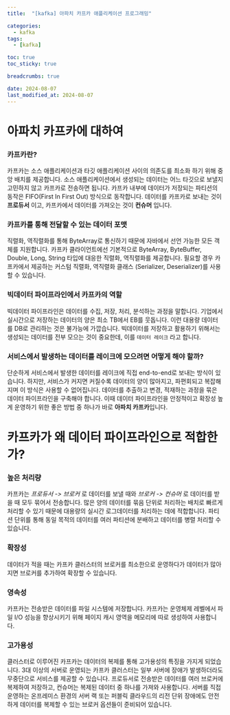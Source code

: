 ```yaml
---
title:  "[kafka] 아파치 카프카 애플리케이션 프로그래밍"

categories:
  - kafka
tags:
  - [kafka]

toc: true
toc_sticky: true

breadcrumbs: true

date: 2024-08-07
last_modified_at: 2024-08-07
---
```


# 아파치 카프카에 대하여

### 카프카란?
카프카는 소스 애플리케이션과 타깃 애플리케이션 사이의 의존도를 최소화 하기 위해 중앙 배치를 제공합니다.
소스 애플리케이션에서 생성되는 데이터는 어느 타깃으로 보낼지 고민하지 않고 카프카로 전송하면 됩니다.
카프카 내부에 데이터가 저장되는 파티션의 동작은 FIFO(First In First Out) 방식으로 동작합니다.
데이터를 카프카로 보내는 것이 **프로듀서** 이고, 카프카에서 데이터를 가져오는 것이 **컨슈머** 입니다.

### 카프카를 통해 전달할 수 있는 데이터 포맷
직렬화, 역직렬화를 통해 ByteArray로 통신하기 때문에 자바에서 선언 가능한 모든 객체를 지원합니다.
카프카 클라이언트에선 기본적으로 ByteArray, ByteBuffer, Double, Long, String 타입에 대응한 직렬화, 역직렬화를 제공합니다.
필요할 경우 카프카에서 제공하는 커스텀 직렬화, 역직렬화 클래스 (Serializer<T>, Deserializer<T>)를 사용할 수 있습니다.

### 빅데이터 파이프라인에서 카프카의 역할
빅데이터 파이프라인은 데이터를 수집, 저장, 처리, 분석하는 과정을 말합니다.
기업에서 실시간으로 저장하는 데이터의 양은 최소 TB에서 EB를 웃돕니다.
이런 대용량 데이터를 DB로 관리하는 것은 불가능에 가깝습니다.
빅데이터를 저장하고 활용하기 위해서는 생성되는 데이터를 전부 모으는 것이 중요한데, 이를 `데이터 레이크` 라고 합니다.

### 서비스에서 발생하는 데이터를 레이크에 모으려면 어떻게 해야 할까?  
단순하게 서비스에서 발생한 데이터를 레이크에 직접 end-to-end로 보내는 방식이 있습니다.
하지만, 서비스가 커지면 커질수록 데이터의 양이 많아지고, 파편회되고 복잡해지며 이 방식은 사용할 수 없어집니다.
데이터를 추출하고 변경, 적재하는 과정을 묶은 데이터 파이프라인을 구축해야 합니다.
이때 데이터 파이프라인을 안정적이고 확장성 높게 운영하기 위한 좋은 방법 중 하나가 바로 **아파치 카프카**입니다.


# 카프카가 왜 데이터 파이프라인으로 적합한가?

### 높은 처리량
카프카는 _프로듀서 -> 브로커_ 로 데이터를 보낼 때와 _브로커 -> 컨슈머_ 로 데이터를 받을 때  모두 묶어서 전송합니다.
많은 양의 데이터를 묶음 단위로 처리하는 배치로 빠르게 처리할 수 있기 때문에 대용량의 실시간 로그데이터를 처리하는 데에 적합합니다.
파티션 단위를 통해 동일 목적의 데이터를 여러 파티션에 분배하고 데이터를 병렬 처리할 수 있습니다.

### 확장성
데이터가 적을 때는 카프카 클러스터의 브로커를 최소한으로 운영하다가 데이터가 많아지면 브로커를 추가하여 확장할 수 있습니다.

### 영속성
카프카는 전송받은 데이터를 파일 시스템에 저장합니다.
카프카는 운영체제 레벨에서 파일 I/O 성능을 향상시키기 위해 페이지 캐시 영역을 메모리에 따로 생성하여 사용합니다.

### 고가용성
클러스터로 이루어진 카프카는 데이터의 복제를 통해 고가용성의 특징을 가지게 되었습니다.
3대 이상의 서버로 운영되는 카프카 클러스터는 일부 서버에 장애가 발생하더라도 무중단으로 서비스를 제공할 수 있습니다.
프로듀서로 전송받은 데이터를 여러 브로커에 복제하여 저장하고, 컨슈머는 복제된 데이터 중 하나를 가져와 사용합니다.
서버를 직접 운영하는 온프레미스 환경의 서버 랙 또는 퍼블릭 클라우드의 리전 단위 장애에도 안전하게 데이터를 복제할 수 있는 브로커 옵션들이 준비되어 있습니다.


